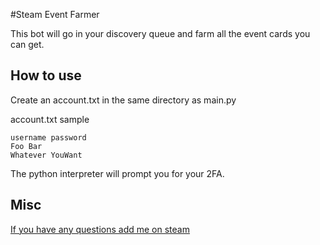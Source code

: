 #Steam Event Farmer

This bot will go in your discovery queue and farm all the event cards you can get.

## How to use
Create an account.txt in the same directory as main.py

account.txt sample

`
username password 
`\
`
Foo Bar
`\
`
Whatever YouWant
`

The python interpreter will prompt you for your 2FA.

## Misc

[If you have any questions add me on steam](https://steamcommunity.com/id/SKosta/ "My steam account (vanity url: SKosta)")
